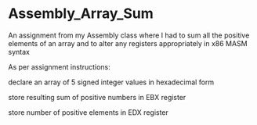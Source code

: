 # Assembly_Array_Sum
An assignment from my Assembly class where I had to sum all the positive elements of an array and to alter any registers appropriately in x86 MASM syntax


As per assignment instructions:

declare an array of 5 signed integer values in hexadecimal form

store resulting sum of positive numbers in EBX register

store number of positive elements in EDX register
